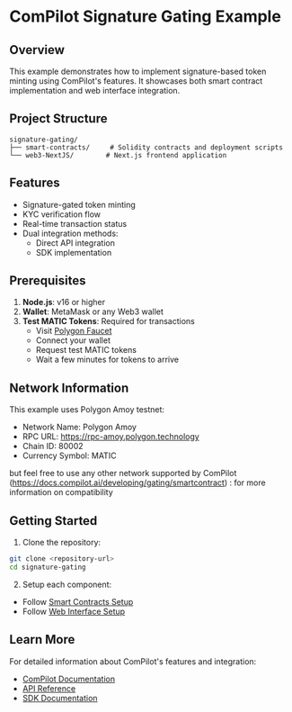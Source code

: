 # ComPilot Signature Gating Example

## Overview

This example demonstrates how to implement signature-based token minting using ComPilot's features. It showcases both smart contract implementation and web interface integration.

## Project Structure

```
signature-gating/
├── smart-contracts/     # Solidity contracts and deployment scripts
└── web3-NextJS/        # Next.js frontend application
```

## Features

- Signature-gated token minting
- KYC verification flow
- Real-time transaction status
- Dual integration methods:
  - Direct API integration
  - SDK implementation

## Prerequisites

1. **Node.js**: v16 or higher
2. **Wallet**: MetaMask or any Web3 wallet
3. **Test MATIC Tokens**: Required for transactions
   - Visit [Polygon Faucet](https://faucet.polygon.technology/)
   - Connect your wallet
   - Request test MATIC tokens
   - Wait a few minutes for tokens to arrive

## Network Information

This example uses Polygon Amoy testnet:
- Network Name: Polygon Amoy
- RPC URL: https://rpc-amoy.polygon.technology
- Chain ID: 80002
- Currency Symbol: MATIC

but feel free to use any other network supported by ComPilot (https://docs.compilot.ai/developing/gating/smartcontract) : for more information on compatibility

## Getting Started

1. Clone the repository:
```bash
git clone <repository-url>
cd signature-gating
```

2. Setup each component:
- Follow [Smart Contracts Setup](./smart-contracts/README.md)
- Follow [Web Interface Setup](./web3-NextJS/README.md)

## Learn More

For detailed information about ComPilot's features and integration:
- [ComPilot Documentation](https://docs.compilot.ai)
- [API Reference](https://docs.compilot.ai/apis)
- [SDK Documentation](https://docs.compilot.ai/developing/sdk/)
